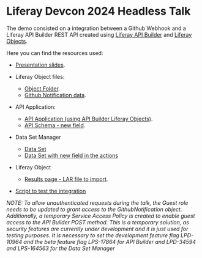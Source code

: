 # Liferay Devcon 2024 Headless Talk

The demo consisted on a integration between a Github Webhook and a Liferay API Builder REST API created using [Liferay API Builder](https://learn.liferay.com/w/dxp/headless-delivery/api-builder) and [Liferay Objects](https://learn.liferay.com/w/dxp/building-applications/objects).

Here you can find the resources used:

- [Presentation slides](https://docs.google.com/presentation/d/1vn2wCP2lyxaS-LD3S8QvHRjguFyyRRzYRvrk9lV49Gg/edit?usp=sharing).
- Liferay Object files:
    - [Object Folder](data/1-object-folder.json).
    - [Github Notification data](data/2-object-definition-github-notification.json).
- API Application:
    - [API Application (using API Builder Liferay Objects)](data/3-api-application.json).
    - [API Schema - new field](data/5-api-property-sender-html-url.json).
- Data Set Manager
    - [Data Set](data/4-data-set.json)
    - [Data Set with new field in the actions](data/6-data-set.json)
- Liferay Object
    - [Results page - LAR file to import](data/DEVCON-Page.lar).

- [Script to test the integration](test.sh)

_NOTE: To allow unauthenticated requests during the talk, the Guest role needs to be updated to grant access to the GithubNotification object. Additionally, a temporary Service Access Policy is created to enable guest access to the API Builder POST method. This is a temporary solution, as security features are currently under development and it is just used for testing purposes. It is necessary to set the development feature flag LPD-10964 and the beta feature flag LPS-17864 for API Builder and LPD-34594 and LPS-164563 for the Data Set Manager_